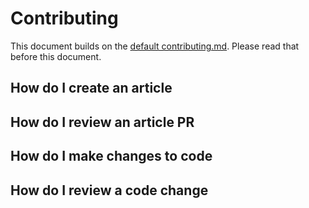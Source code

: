 # Contributing

This document builds on the [default contributing.md](https://github.com/comcode-org/.github/blob/main/CONTRIBUTING.md). Please read that before this document.

## How do I create an article

## How do I review an article PR

## How do I make changes to code

## How do I review a code change
